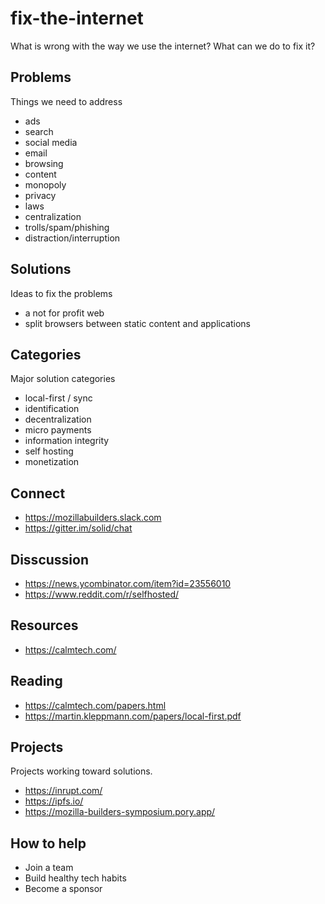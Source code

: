 # fix-the-internet
What is wrong with the way we use the internet?  What can we do to fix it?

## Problems
Things we need to address

* ads
* search
* social media
* email
* browsing
* content
* monopoly
* privacy
* laws
* centralization
* trolls/spam/phishing
* distraction/interruption

## Solutions
Ideas to fix the problems

* a not for profit web
* split browsers between static content and applications

## Categories
Major solution categories

* local-first / sync
* identification
* decentralization
* micro payments
* information integrity
* self hosting
* monetization

## Connect
* https://mozillabuilders.slack.com
* https://gitter.im/solid/chat

## Disscussion
* https://news.ycombinator.com/item?id=23556010
* https://www.reddit.com/r/selfhosted/

## Resources
* https://calmtech.com/

## Reading
* https://calmtech.com/papers.html
* https://martin.kleppmann.com/papers/local-first.pdf

## Projects
Projects working toward solutions.

* https://inrupt.com/
* https://ipfs.io/
* https://mozilla-builders-symposium.pory.app/


## How to help
* Join a team
* Build healthy tech habits
* Become a sponsor
